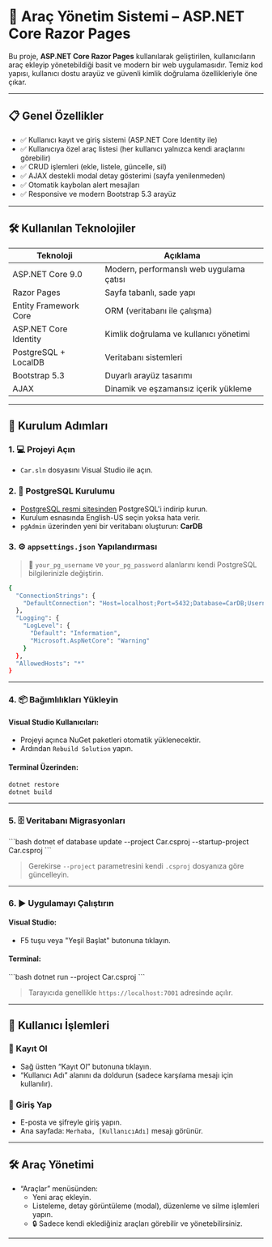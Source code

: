 # 🚗 Araç Yönetim Sistemi – ASP.NET Core Razor Pages

Bu proje, **ASP.NET Core Razor Pages** kullanılarak geliştirilen, kullanıcıların araç ekleyip yönetebildiği basit ve modern bir web uygulamasıdır. Temiz kod yapısı, kullanıcı dostu arayüz ve güvenli kimlik doğrulama özellikleriyle öne çıkar.

---

## 📋 Genel Özellikler

- ✅ Kullanıcı kayıt ve giriş sistemi (ASP.NET Core Identity ile)
- ✅ Kullanıcıya özel araç listesi (her kullanıcı yalnızca kendi araçlarını görebilir)
- ✅ CRUD işlemleri (ekle, listele, güncelle, sil)
- ✅ AJAX destekli modal detay gösterimi (sayfa yenilenmeden)
- ✅ Otomatik kaybolan alert mesajları
- ✅ Responsive ve modern Bootstrap 5.3 arayüz

---

## 🛠️ Kullanılan Teknolojiler

| Teknoloji             | Açıklama |
|-----------------------|---------|
| ASP.NET Core 9.0      | Modern, performanslı web uygulama çatısı |
| Razor Pages           | Sayfa tabanlı, sade yapı |
| Entity Framework Core | ORM (veritabanı ile çalışma) |
| ASP.NET Core Identity | Kimlik doğrulama ve kullanıcı yönetimi |
| PostgreSQL + LocalDB  | Veritabanı sistemleri |
| Bootstrap 5.3         | Duyarlı arayüz tasarımı |
| AJAX                  | Dinamik ve eşzamansız içerik yükleme |

---

## 🚀 Kurulum Adımları

### 1. 💻 Projeyi Açın
- `Car.sln` dosyasını Visual Studio ile açın.

### 2. 🐘 PostgreSQL Kurulumu
- [PostgreSQL resmi sitesinden](https://www.postgresql.org/) PostgreSQL'i indirip kurun.
- Kurulum esnasında English-US seçin yoksa hata verir.
- `pgAdmin` üzerinden yeni bir veritabanı oluşturun: **CarDB**

### 3. ⚙️ `appsettings.json` Yapılandırması

> 🔐 `your_pg_username` ve `your_pg_password` alanlarını kendi PostgreSQL bilgilerinizle değiştirin.


```bash
{
  "ConnectionStrings": {
    "DefaultConnection": "Host=localhost;Port=5432;Database=CarDB;Username=your_pg_username;Password=your_pg_password"
  },
  "Logging": {
    "LogLevel": {
      "Default": "Information",
      "Microsoft.AspNetCore": "Warning"
    }
  },
  "AllowedHosts": "*"
}
```

---

### 4. 📦 Bağımlılıkları Yükleyin

#### Visual Studio Kullanıcıları:
- Projeyi açınca NuGet paketleri otomatik yüklenecektir.
- Ardından `Rebuild Solution` yapın.

#### Terminal Üzerinden:
```bash
dotnet restore
dotnet build
```

---

### 5. 🗄️ Veritabanı Migrasyonları

\`\`\`bash
dotnet ef database update --project Car.csproj --startup-project Car.csproj
\`\`\`

> Gerekirse `--project` parametresini kendi `.csproj` dosyanıza göre güncelleyin.

---

### 6. ▶️ Uygulamayı Çalıştırın

#### Visual Studio:
- F5 tuşu veya "Yeşil Başlat" butonuna tıklayın.

#### Terminal:
\`\`\`bash
dotnet run --project Car.csproj
\`\`\`

> Tarayıcıda genellikle `https://localhost:7001` adresinde açılır.

---

## 👤 Kullanıcı İşlemleri

### 📝 Kayıt Ol
- Sağ üstten “Kayıt Ol” butonuna tıklayın.
- “Kullanıcı Adı” alanını da doldurun (sadece karşılama mesajı için kullanılır).

### 🔐 Giriş Yap
- E-posta ve şifreyle giriş yapın.
- Ana sayfada: `Merhaba, [KullanıcıAdı]` mesajı görünür.

---

## 🛠️ Araç Yönetimi

- “Araçlar” menüsünden:
  - Yeni araç ekleyin.
  - Listeleme, detay görüntüleme (modal), düzenleme ve silme işlemleri yapın.
  - 🔒 Sadece kendi eklediğiniz araçları görebilir ve yönetebilirsiniz.

---
